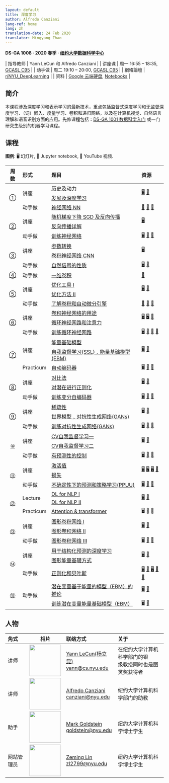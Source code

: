 ```yaml
---
layout: default
title: 深度学习
author: Alfredo Canziani
lang-ref: home
lang: zh
translation-date: 24 Feb 2020
translator: Mingyang Zhao
---
```


**DS-GA 1008 · 2020 春季 · [纽约大学数据科学中心](http://cds.nyu.edu/)**

| 指导教师 | Yann LeCun 和 Alfredo Canziani  |
| 讲座课   | 周一 16:55 – 18:35, [GCASL C95] |
| 动手做   | 周二 19:10 – 20:00, [GCASL C95] |
| 網絡論壇 | [r/NYU_DeepLearning](https://www.reddit.com/r/NYU_DeepLearning/) |
| 资料     | [Google 云端硬盘], [Notebooks]  |

<!-- Links -->
[GCASL C95]: http://libzuorary.nyu.edu/services/campus-media/classrooms/gcasl-c95/
[PIAZZA 讨论区]: https://piazza.com/nyu/spring2020/dsga1008/home
[Google 云端硬盘]: https://bitly.com/DLSP20
[Notebooks]: (https://github.com/Atcold/pytorch-Deep-Learning)


## 简介

本课程涉及深度学习和表示学习的最新技术，重点包括监督式深度学习和无监督深度学习、（词）嵌入、度量学习、卷积和递归网络，以及在计算机视觉、自然语言理解和语音识别方面的应用。先修课程包括：[DS-GA 1001 数据科学入门] 或一门研究生级别的机器学习课程。

<!-- Links -->
[DS-GA 1001 数据科学入门]: https://cds.nyu.edu/academics/ms-curriculum/


## 课程

**图例**: 🖥 幻灯片, 📓 Jupyter notebook, 🎥 YouTube 视频.

<table>
<!-- =============================== HEADER ================================ -->
  <thead>
    <tr>
      <th>周数</th>
      <th align="left">形式</th>
      <th align="left">题目</th>
      <th align="left">资源</th>
    </tr>
  </thead>
  <tbody>
<!-- =============================== WEEK 1 ================================ -->
    <tr>
      <td rowspan="3" align="center"><a href="{{site.baseurl}}/zh/week01/01">①</a></td>
      <td rowspan="2">讲座</td>
      <td><a href="{{site.baseurl}}/zh/week01/01-1">历史及动力</a></td>
      <td rowspan="2">
        <a href="https://drive.google.com/open?id=1Q7LtZyIS1f3TfeTGll3aDtWygh3GAfCb">🖥️</a>
        <a href="https://www.youtube.com/watch?v=0bMe_vCZo30">🎥</a>
      </td>
    </tr>
    <tr><td><a href="{{site.baseurl}}/zh/week01/01-2">发展及深度学习</a></td></tr>
    <tr>
      <td rowspan="1">动手做</td>
      <td><a href="{{site.baseurl}}/zh/week01/01-3">神经网络 NN</a></td>
      <td>
        <a href="https://github.com/jia80H/NYU-DLSP20/blob/master/01-tensor_tutorial.ipynb">📓</a>
        <a href="https://github.com/jia80H/NYU-DLSP20/blob/master/02-space_stretching.ipynb">📓</a>
        <a href="https://www.youtube.com/watch?v=5_qrxVq1kvc">🎥</a>
      </td>
    </tr>
<!-- =============================== WEEK 2 ================================ -->
    <tr>
      <td rowspan="3" align="center"><a href="{{site.baseurl}}/zh/week02/02">②</a></td>
      <td rowspan="2">讲座</td>
      <td><a href="{{site.baseurl}}/zh/week02/02-1">随机梯度下降 SGD 及反向传播</a></td>
      <td rowspan="2">
        <a href="https://drive.google.com/open?id=1w2jV_BT2hWzfOKBR02x_rB4-dfVUI6SR">🖥️</a>
      </td>
    </tr>
    <tr><td><a href="{{site.baseurl}}/zh/week02/02-2">反向传播详解</a></td></tr>
    <tr>
      <td rowspan="1">动手做</td>
      <td><a href="{{site.baseurl}}/zh/week02/02-3">训练神经网络</a></td>
      <td>
        <a href="https://github.com/jia80H/NYU-DLSP20/blob/master/slides/01%20-%20Spiral%20classification.pdf">🖥</a>
        <a href="https://github.com/jia80H/NYU-DLSP20/blob/master/04-spiral_classification.ipynb">📓</a>
        <a href="https://github.com/jia80H/NYU-DLSP20/blob/master/05-regression.ipynb">📓</a>
      </td>
    </tr>
<!-- =============================== WEEK 3 ================================ -->
    <tr>
      <td rowspan="3" align="center"><a href="{{site.baseurl}}/zh/week03/03">③</a></td>
      <td rowspan="2">讲座</td>
      <td><a href="{{site.baseurl}}/zh/week03/03-1">参数转换</a></td>
      <td rowspan="2">
        <a href="https://drive.google.com/open?id=18UFaOGNKKKO5TYnSxr2b8dryI-PgZQmC">🖥️</a>
      </td>
    </tr>
    <tr><td><a href="{{site.baseurl}}/zh/week03/03-2">卷积神经网络 CNN</a></td></tr>
    <tr>
      <td rowspan="1">动手做</td>
      <td><a href="{{site.baseurl}}/zh/week03/03-3">自然信号的性质</a></td>
      <td>
        <a href="https://github.com/jia80H/NYU-DLSP20/blob/master/slides/02%20-%20CNN.pdf">🖥</a>
        <a href="https://github.com/jia80H/NYU-DLSP20/blob/master/06-convnet.ipynb">📓</a>
      </td>
    </tr>
<!-- =============================== WEEK 4 ================================ -->
    <tr>
      <td rowspan="1" align="center"><a href="{{site.baseurl}}/zh/week04/04">④</a></td>
      <td rowspan="1">动手做</td>
      <td><a href="{{site.baseurl}}/zh/week04/04-1">一维卷积</a></td>
      <td>
        <a href="https://github.com/jia80H/NYU-DLSP20/blob/master/07-listening_to_kernels.ipynb">📓</a>
      </td>
    </tr>
<!-- =============================== WEEK 5 ================================ -->
    <tr>
      <td rowspan="3" align="center"><a href="zh/week05/05">⑤</a></td>
      <td rowspan="2">讲座</td>
      <td><a href="zh/week05/05-1">优化工具 I</a></td>
      <td rowspan="2">
        <a href="https://drive.google.com/open?id=1pwlGN6hDFfEYQqBqcMjWbe4yfBDTxsab">🖥️</a>
        <a href="https://youtu.be/--NZb480zlg">🎥</a>
      </td>
    </tr>
    <tr><td><a href="zh/week05/05-2">优化方法 II</a></td></tr>
    <tr>
      <td rowspan="1">动手做</td>
      <td><a href="zh/week05/05-3">了解卷积和自动微分引擎</a></td>
      <td>
        <a href="https://github.com/jia80H/NYU-DLSP20/blob/master/03-autograd_tutorial.ipynb">📓</a>
        <a href="https://github.com/jia80H/NYU-DLSP20/blob/master/extra/b-custom_grads.ipynb">📓</a>
        <a href="https://youtu.be/eEzCZnOFU1w">🎥</a>
      </td>
    </tr>
<!-- =============================== WEEK 6 ================================ -->
    <tr>
      <td rowspan="3" align="center"><a href="zh/week06/06">⑥</a></td>
      <td rowspan="2">讲座</td>
      <td><a href="zh/week06/06-1">卷积神经网络的用途</a></td>
      <td rowspan="2">
        <a href="https://drive.google.com/open?id=1opT7lV0IRYJegtZjuHsKhlsM5L7GpGL1">🖥️</a>
        <a href="https://drive.google.com/open?id=1sdeVBC3nuh5Zkm2sqzdScEicRvLc_v-F">🖥️</a>
        <a href="https://youtu.be/ycbMGyCPzvE">🎥</a>
      </td>
    </tr>
    <tr><td><a href="zh/week06/06-2">循环神经网路和注意力</a></td></tr>
    <tr>
      <td rowspan="1">动手做</td>
      <td><a href="zh/week06/06-3">训练循环神经网路</a></td>
      <td>
        <a href="https://github.com/jia80H/NYU-DLSP20/blob/master/slides/04%20-%20RNN.pdf">🖥️</a>
        <a href="https://github.com/jia80H/NYU-DLSP20/blob/master/08-seq_classification.ipynb">📓</a>
        <a href="https://github.com/jia80H/NYU-DLSP20/blob/master/09-echo_data.ipynb">📓</a>
        <a href="https://youtu.be/8cAffg2jaT0">🎥</a>
      </td>
    </tr>
<!-- =============================== WEEK 7 ================================ -->
    <tr>
      <td rowspan="3" align="center"><a href="zh/week07/07">⑦</a></td>
      <td rowspan="2">讲座</td>
      <td><a href="zh/week07/07-1">能量基础模型</a></td>
      <td rowspan="2">
        <a href="https://drive.google.com/open?id=1z8Dz1YtkOEJpU-gh5RIjORs3GGqkYJQa">🖥️</a>
        <a href="https://youtu.be/tVwV14YkbYs">🎥</a>
      </td>
    </tr>
    <tr><td><a href="zh/week07/07-2">自我监督学习(SSL)﹑能量基础模型(EBM)</a></td></tr>
    <tr>
      <td rowspan="1">Practicum</td>
      <td><a href="zh/week07/07-3">自动编码器</a></td>
      <td>
        <a href="https://github.com/jia80H/NYU-DLSP20/blob/master/slides/05%20-%20Generative%20models.pdf">🖥️</a>
        <a href="https://github.com/jia80H/NYU-DLSP20/blob/master/10-autoencoder.ipynb">📓</a>
        <a href="https://youtu.be/bggWQ14DD9M">🎥</a>
      </td>
    </tr>
<!-- =============================== WEEK 8 ================================ -->
    <tr>
      <td rowspan="3" align="center"><a href="zh/week08/08">⑧</a></td>
      <td rowspan="2">讲座</td>
      <td><a href="zh/week08/08-1">对比法</a></td>
      <td rowspan="2">
        <a href="https://drive.google.com/open?id=1Zo_PyBEO6aNt0GV74kj8MQL7kfHdIHYO">🖥️</a>
        <a href="https://youtu.be/ZaVP2SY23nc">🎥</a>
      </td>
    </tr>
    <tr><td><a href="zh/week08/08-2">对潜在进行正则化</a></td></tr>
    <tr>
      <td rowspan="1">动手做</td>
      <td><a href="zh/week08/08-3">训练变分自编码器</a></td>
      <td>
        <a href="https://github.com/jia80H/NYU-DLSP20/blob/master/slides/05%20-%20Generative%20models.pdf">🖥️</a>
        <a href="https://github.com/jia80H/NYU-DLSP20/blob/master/11-VAE.ipynb">📓</a>
        <a href="https://youtu.be/7Rb4s9wNOmc">🎥</a>
      </td>
    </tr>
<!-- =============================== WEEK 9 ================================ -->
    <tr>
      <td rowspan="3" align="center"><a href="zh/week09/09">⑨</a></td>
      <td rowspan="2">讲座</td>
      <td><a href="zh/week09/09-1">稀疏性</a></td>
      <td rowspan="2">
        <a href="https://drive.google.com/open?id=1wJRzhjSqlrSqEpX4Omagb_gdIkQ5f-6K">🖥️</a>
        <a href="https://youtu.be/Pgct8PKV7iw">🎥</a>
      </td>
    </tr>
    <tr><td><a href="zh/week09/09-2">世界模型﹑对抗性生成网络(GANs)</a></td></tr>
    <tr>
      <td rowspan="1">动手做</td>
      <td><a href="zh/week09/09-3">训练对抗性生成网络(GANs)</a></td>
      <td>
        <a href="https://github.com/jia80H/NYU-DLSP20/blob/master/slides/05%20-%20Generative%20models.pdf">🖥️</a>
        <a href="https://github.com/pytorch/examples/tree/master/dcgan">📓</a>
        <a href="https://youtu.be/xYc11zyZ26M">🎥</a>
      </td>
    </tr>
<!-- =============================== WEEK 10 =============================== -->
    <tr>
      <td rowspan="3" align="center"><a href="zh/week10/10">⑩</a></td>
      <td rowspan="2">讲座</td>
      <td><a href="zh/week10/10-1">CV自我监督学习一</a></td>
      <td rowspan="2">
        <a href="https://drive.google.com/open?id=16lsnDN2HIBTcRucbVKY5B_U16c0tNQhR">🖥️</a>
        <a href="https://youtu.be/0KeR6i1_56g">🎥</a>
      </td>
    </tr>
    <tr><td><a href="zh/week10/10-2">CV自我监督学习二</a></td></tr>
    <tr>
      <td rowspan="1">动手做</td>
      <td><a href="zh/week10/10-3">有预测性的控制</a></td>
      <td>
        <a href="https://github.com/jia80H/NYU-DLSP20/blob/master/slides/09%20-%20Controller%20learning.pdf">🖥️</a>
        <a href="https://github.com/jia80H/NYU-DLSP20/blob/master/14-truck_backer-upper.ipynb">📓</a>
        <a href="https://youtu.be/A3klBqEWR-I">🎥</a>
      </td>
    </tr>
<!-- =============================== WEEK 11 =============================== -->
    <tr>
      <td rowspan="3" align="center"><a href="zh/week11/11">⑪</a></td>
      <td rowspan="2">讲座</td>
      <td><a href="zh/week11/11-1">激活值</a></td>
      <td rowspan="2">
        <a href="https://drive.google.com/file/d/1AzFVLG7D4NK6ugh60f0cJQGYF5OL2sUB">🖥️</a>
        <a href="https://drive.google.com/file/d/1rkiZy0vjZqE2w7baVWvxwfAGae0Eh1Wm">🖥️</a>
        <a href="https://drive.google.com/file/d/1tryOlVAFmazLLZusD2-UfReFMkPk5hPk">🖥️</a>
        <a href="https://youtu.be/bj1fh3BvqSU">🎥</a>
      </td>
    </tr>
    <tr><td><a href="zh/week11/11-2">损失</a></td></tr>
    <tr>
      <td rowspan="1">动手做</td>
      <td><a href="zh/week11/11-3">不确定性下的预测和策略学习(PPUU)</a></td>
      <td>
        <a href="http://bit.ly/PPUU-slides">🖥️</a>
        <a href="http://bit.ly/PPUU-code">📓</a>
        <a href="https://youtu.be/VcrCr-KNBHc">🎥</a>
      </td>
    </tr>
    <!-- =============================== WEEK 12 =============================== -->
    <tr>
      <td rowspan="3" align="center"><a href="zh/week12/12">⑫</a></td>
      <td rowspan="2">Lecture</td>
      <td><a href="zh/week12/12-1">DL for NLP I</a></td>
      <td rowspan="2">
        <a href="https://drive.google.com/file/d/149m3wRavTp4DQZ6RJTej8KP8gv4jnkPW/">🖥️</a>
        <a href="https://youtu.be/6D4EWKJgNn0">🎥</a>
      </td>
    </tr>
    <tr><td><a href="zh/week12/12-2">DL for NLP II</a></td></tr>
    <tr>
      <td rowspan="1">Practicum</td>
      <td><a href="zh/week12/12-3">Attention & transformer</a></td>
      <td>
        <a href="https://github.com/jia80H/NYU-DLSP20/blob/master/slides/10%20-%20Attention%20%26%20transformer.pdf">🖥️</a>
        <a href="https://github.com/jia80H/NYU-DLSP20/blob/master/15-transformer.ipynb">📓</a>
        <a href="https://youtu.be/f01J0Dri-6k">🎥</a>
      </td>
    </tr>
<!-- =============================== WEEK 13 =============================== -->
    <tr>
      <td rowspan="3" align="center"><a href="zh/week13/13">⑬</a></td>
      <td rowspan="2">讲座</td>
      <td><a href="zh/week13/13-1">图形卷积网络 I</a></td>
      <td rowspan="2">
        <a href="https://drive.google.com/file/d/1oq-nZE2bEiQjqBlmk5_N_rFC8LQY0jQr/">🖥️</a>
        <a href="https://youtu.be/Iiv9R6BjxHM">🎥</a>
      </td>
    </tr>
    <tr><td><a href="zh/week13/13-2">图形卷积网络 II</a></td></tr>
    <tr>
      <td rowspan="1">动手做</td>
      <td><a href="zh/week13/13-3">图形卷积网络 III</a></td>
      <td>
        <a href="https://github.com/jia80H/NYU-DLSP20/blob/master/slides/11%20-%20GCN.pdf">🖥️</a>
        <a href="https://github.com/jia80H/NYU-DLSP20/blob/master/16-gated_GCN.ipynb">📓</a>
        <a href="https://youtu.be/2aKXWqkbpWg">🎥</a>
      </td>
    </tr>
<!-- =============================== WEEK 14 =============================== -->
    <tr>
      <td rowspan="3" align="center"><a href="zh/week14/14">⑭</a></td>
      <td rowspan="2">讲座</td>
      <td><a href="zh/week14/14-1">用于结构化预测的深度学习</a></td>
      <td rowspan="2">
        <a href="https://drive.google.com/file/d/1qBu-2hYWaGYEXeX7kAU8O4S2RZ1hMjsk/">🖥️</a>
        <a href="https://youtu.be/gYayCG6YyO8">🎥</a>
      </td>
    </tr>
    <tr><td><a href="zh/week14/14-2">图形能量基礎方式</a></td></tr>
    <tr>
      <td rowspan="1">动手做</td>
      <td><a href="zh/week14/14-3">正则化和贝叶斯</a></td>
      <td>
        <a href="https://github.com/jia80H/NYU-DLSP20/blob/master/slides/07%20-%20Regularisation.pdf">🖥️</a>
        <a href="https://github.com/jia80H/NYU-DLSP20/blob/master/12-regularization.ipynb">📓</a>
        <a href="https://github.com/jia80H/NYU-DLSP20/blob/master/slides/08%20-%20Bayesian%20NN.pdf">🖥️</a>
        <a href="https://github.com/jia80H/NYU-DLSP20/blob/master/13-bayesian_nn.ipynb">📓</a>
        <a href="https://youtu.be/DL7iew823c0">🎥</a>
      </td>
    </tr>
<!-- =============================== WEEK 15 =============================== -->
    <tr>
      <td rowspan="2" align="center"><a href="zh/week15/15">⑮</a></td>
      <td rowspan="2">动手做</td>
      <td><a href="zh/week15/15-1">潜在变量基于能量的模型（EBM）的推论</a></td>
      <td rowspan="1">
        <a href="https://github.com/jia80H/NYU-DLSP20/blob/master/slides/12%20-%20EBM.pdf">🖥️</a>
        <a href="https://youtu.be/sbhr2wjU1-I">🎥</a>
      </td>
    </tr>
    <tr>
      <td><a href="zh/week15/15-2">训练潜在变量能量基础模型（EBM）</a></td>
      <td rowspan="1">
        <a href="https://github.com/jia80H/NYU-DLSP20/blob/master/slides/12%20-%20EBM.pdf">🖥️</a>
        <a href="https://youtu.be/XLSb1Cs1Jao">🎥</a>
      </td>
    </tr>
    
  </tbody>
</table>


## 人物

| 角式 | 相片 | 联络方式 | 关于 |
|:-----|:-----:|:--------|:------|
|讲师|<img src="../images/Yann.png" width="100" height="100">|<a href="https://twitter.com/ylecun">Yann LeCun(杨立昆)</a><br>yann@cs.nyu.edu|在纽约大学计算机科学部门的银<br>级教授同时也是图灵奖获得者|
|讲师|<img src="https://avatars1.githubusercontent.com/u/2119355" width="100" height="100">|<a href="https://twitter.com/alfcnz">Alfredo Canziani</a><br>canziani@nyu.edu|纽约大学计算机科学部门的助教|
|助手|<img src="../images/Mark.png" width="100" height="100">|<a href="https://twitter.com/marikgoldstein">Mark Goldstein</a><br>goldstein@nyu.edu|纽约大学计算机科学博士学生|
|网站管理员|<img src="../images/Zeming.png" width="100" height="100">|<a href="https://twitter.com/ebetica">Zeming Lin</a><br>zl2799@nyu.edu|纽约大学计算机科学博士学生|
